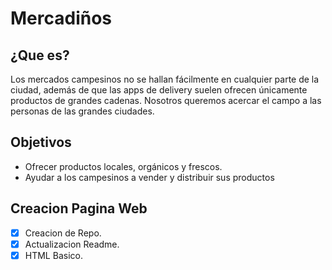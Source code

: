 # Mercadiños

## ¿Que es?
Los mercados campesinos no se hallan fácilmente en cualquier parte de la ciudad, además de que las apps de delivery suelen ofrecen únicamente productos de grandes cadenas. Nosotros queremos acercar el campo a las personas de las grandes ciudades. 

## Objetivos
- Ofrecer productos locales, orgánicos y frescos.
- Ayudar a los campesinos a vender y distribuir sus productos

## Creacion Pagina Web
- [x] Creacion de Repo.
- [x] Actualizacion Readme.
- [x] HTML Basico.
